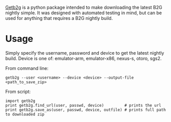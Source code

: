 [Getb2g](https://github.com/ahal/getb2g) 
is a python package intended to make downloading the latest B2G nightly simple. It was designed 
with automated testing in mind, but can be used for anything that requires a B2G nightly build.

# Usage

Simply specify the username, password and device to get the latest nightly build. Device is one of: 
emulator-arm, emulator-x86, nexus-s, otoro, sgs2.

From command line:

    getb2g --user <username> --device <device> --output-file <path_to_save_zip>

From script:

    import getb2g
    print getb2g.find_url(user, passwd, device)         # prints the url
    print getb2g.save_as(user, passwd, device, outfile) # prints full path to downloaded zip

